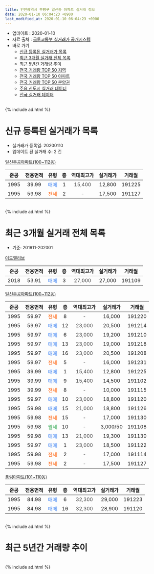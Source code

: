 ```yaml
---
title: 인천광역시 부평구 일신동 아파트 실거래 정보
date: 2020-01-10 06:04:23 +0900
last_modified_at: 2020-01-10 06:04:23 +0900
---
```


* 업데이트 : 2020-01-10
* 자료 출처 : [국토교통부 실거래가 공개시스템](http://rt.molit.go.kr)
* 바로 가기
    * [신규 등록된 실거래가 목록](#신규-등록된-실거래가-목록)
    * [최근 3개월 실거래 전체 목록](#최근-3개월-실거래-전체-목록)
    * [최근 5년간 거래량 추이](#최근-5년간-거래량-추이)
    * [전국 거래량 TOP 50 지역](https://inasie.github.io/apt-trade-info/최근-3개월-전국에서-가장-거래가-많이-발생한-지역)
    * [전국 거래량 TOP 50 아파트](https://inasie.github.io/apt-trade-info/최근-3개월-전국에서-가장-거래가-많이-발생한-아파트)
    * [전국 거래량 TOP 50 분양권](https://inasie.github.io/apt-trade-info/최근-3개월-전국에서-가장-거래가-많이-발생한-분양권)
    * [주요 신도시 실거래 데이터](https://inasie.github.io/apt-trade-info/주요-신도시)
    * [전국 실거래 데이터](https://inasie.github.io/apt-trade-info/전국)
<br>
{% include ad.html %}
<br>

# 신규 등록된 실거래가 목록
* 실거래가 등록일: 20200110
* 업데이트 된 실거래 수: 2 건


[일신주공아파트(100~112동)](https://search.naver.com/search.naver?query=%EC%9D%B8%EC%B2%9C%EA%B4%91%EC%97%AD%EC%8B%9C+%EB%B6%80%ED%8F%89%EA%B5%AC+%EC%9D%BC%EC%8B%A0%EB%8F%99+%EC%9D%BC%EC%8B%A0%EC%A3%BC%EA%B3%B5%EC%95%84%ED%8C%8C%ED%8A%B8%28100%7E112%EB%8F%99%29)

|준공|전용면적|유형|층|역대최고가|실거래가|거래월|
|:---:|:---:|:---:|:---:|:---:|:---:|:---:|
|1995|39.99|<span style="color:#4285f3">매매</span>|1|<span style="color:#444444">15,400</span>|12,800|191225|
|1995|59.98|<span style="color:#ff5a00">전세</span>|2|<span style="color:#444444">-</span>|17,500|191127|


<br>
{% include ad.html %}
<br>

# 최근 3개월 실거래 전체 목록
* 기준: 201911-202001


[이도엘리브](https://search.naver.com/search.naver?query=%EC%9D%B8%EC%B2%9C%EA%B4%91%EC%97%AD%EC%8B%9C+%EB%B6%80%ED%8F%89%EA%B5%AC+%EC%9D%BC%EC%8B%A0%EB%8F%99+%EC%9D%B4%EB%8F%84%EC%97%98%EB%A6%AC%EB%B8%8C)

|준공|전용면적|유형|층|역대최고가|실거래가|거래월|
|:---:|:---:|:---:|:---:|:---:|:---:|:---:|
|2018|53.91|<span style="color:#4285f3">매매</span>|3|<span style="color:#444444">27,000</span>|27,000|191109|

[일신주공아파트(100~112동)](https://search.naver.com/search.naver?query=%EC%9D%B8%EC%B2%9C%EA%B4%91%EC%97%AD%EC%8B%9C+%EB%B6%80%ED%8F%89%EA%B5%AC+%EC%9D%BC%EC%8B%A0%EB%8F%99+%EC%9D%BC%EC%8B%A0%EC%A3%BC%EA%B3%B5%EC%95%84%ED%8C%8C%ED%8A%B8%28100%7E112%EB%8F%99%29)

|준공|전용면적|유형|층|역대최고가|실거래가|거래월|
|:---:|:---:|:---:|:---:|:---:|:---:|:---:|
|1995|59.97|<span style="color:#ff5a00">전세</span>|8|<span style="color:#444444">-</span>|16,000|191220|
|1995|59.97|<span style="color:#4285f3">매매</span>|12|<span style="color:#444444">23,000</span>|20,500|191214|
|1995|59.97|<span style="color:#4285f3">매매</span>|6|<span style="color:#444444">23,000</span>|19,200|191210|
|1995|59.97|<span style="color:#4285f3">매매</span>|13|<span style="color:#444444">23,000</span>|19,000|191218|
|1995|59.97|<span style="color:#4285f3">매매</span>|16|<span style="color:#444444">23,000</span>|20,500|191208|
|1995|59.97|<span style="color:#ff5a00">전세</span>|5|<span style="color:#444444">-</span>|16,000|191231|
|1995|39.99|<span style="color:#4285f3">매매</span>|1|<span style="color:#444444">15,400</span>|12,800|191225|
|1995|39.99|<span style="color:#4285f3">매매</span>|9|<span style="color:#444444">15,400</span>|14,500|191102|
|1995|39.99|<span style="color:#ff5a00">전세</span>|8|<span style="color:#444444">-</span>|10,000|191115|
|1995|59.97|<span style="color:#4285f3">매매</span>|10|<span style="color:#444444">23,000</span>|18,800|191120|
|1995|59.98|<span style="color:#4285f3">매매</span>|15|<span style="color:#444444">21,000</span>|18,800|191126|
|1995|59.98|<span style="color:#ff5a00">전세</span>|15|<span style="color:#444444">-</span>|17,000|191130|
|1995|59.98|<span style="color:#34a853">월세</span>|10|<span style="color:#444444">-</span>|3,000/50|191108|
|1995|59.98|<span style="color:#4285f3">매매</span>|13|<span style="color:#444444">21,000</span>|19,300|191130|
|1995|59.97|<span style="color:#4285f3">매매</span>|1|<span style="color:#444444">23,000</span>|18,500|191122|
|1995|59.98|<span style="color:#ff5a00">전세</span>|2|<span style="color:#444444">-</span>|17,000|191114|
|1995|59.98|<span style="color:#ff5a00">전세</span>|2|<span style="color:#444444">-</span>|17,500|191127|

[풍림아파트(101~110동)](https://search.naver.com/search.naver?query=%EC%9D%B8%EC%B2%9C%EA%B4%91%EC%97%AD%EC%8B%9C+%EB%B6%80%ED%8F%89%EA%B5%AC+%EC%9D%BC%EC%8B%A0%EB%8F%99+%ED%92%8D%EB%A6%BC%EC%95%84%ED%8C%8C%ED%8A%B8%28101%7E110%EB%8F%99%29)

|준공|전용면적|유형|층|역대최고가|실거래가|거래월|
|:---:|:---:|:---:|:---:|:---:|:---:|:---:|
|1995|84.98|<span style="color:#4285f3">매매</span>|6|<span style="color:#444444">32,300</span>|29,000|191223|
|1995|84.98|<span style="color:#4285f3">매매</span>|16|<span style="color:#444444">32,300</span>|28,900|191120|


<br>
{% include ad.html %}
<br>

# 최근 5년간 거래량 추이


<div style="width:100%;">
    <canvas id="deal_progress" height="200"></canvas>
</div>

<script>
new Chart(document.getElementById("deal_progress"), {
    type: 'line',
    data: {
        labels: ['201501','201502','201503','201504','201505','201506','201507','201508','201509','201510','201511','201512','201601','201602','201603','201604','201605','201606','201607','201608','201609','201610','201611','201612','201701','201702','201703','201704','201705','201706','201707','201708','201709','201710','201711','201712','201801','201802','201803','201804','201805','201806','201807','201808','201809','201810','201811','201812','201901','201902','201903','201904','201905','201906','201907','201908','201909','201910','201911','201912','202001'],
        datasets: [{
            label: '매매',
            pointRadius: 1,
            data: [13, 10, 19, 13, 12, 20, 16, 6, 7, 13, 7, 1, 6, 11, 7, 20, 12, 20, 8, 10, 18, 12, 9, 5, 10, 13, 9, 9, 7, 10, 13, 8, 9, 12, 2, 4, 4, 7, 16, 5, 5, 6, 4, 6, 12, 8, 3, 3, 5, 5, 9, 7, 4, 9, 9, 5, 6, 9, 7, 6, 0],
            borderColor: "rgba(255, 201, 14, 1)",
            backgroundColor: "rgba(255, 201, 14, 0.5)",
            fill: false,
            lineTension: 0
        },{
            label: '전월세',
            pointRadius: 1,
            data: [10, 8, 6, 3, 10, 5, 3, 3, 3, 8, 1, 2, 5, 2, 8, 5, 13, 5, 0, 3, 9, 6, 5, 7, 2, 9, 5, 4, 3, 7, 2, 2, 5, 5, 2, 1, 3, 6, 8, 2, 4, 8, 3, 1, 7, 6, 4, 1, 5, 4, 4, 7, 3, 4, 2, 2, 1, 3, 5, 2, 0],
            borderColor: "rgba(0, 141, 185, 1)",
            backgroundColor: "rgba(0, 141, 185, 0.5)",
            fill: false,
            lineTension: 0
        }
        ]
    },
    options: {
        responsive: true,
        title: {
            display: false
        },
        tooltips: {
            mode: 'index',
            intersect: false
        },
        hover: {
            mode: 'nearest',
            intersect: true
        },
        scales: {
            xAxes: [{
                display: true,
                scaleLabel: {
                    display: true,
                    labelString: '년/월'
                }
            }],
            yAxes: [{
                display: true,
                ticks: {
                    suggestedMin: 0,
                },
                scaleLabel: {
                    display: true,
                    labelString: '실거래 수'
                }
            }]
        }
    }
});

</script>


<br>
{% include ad.html %}
<br>

